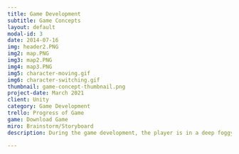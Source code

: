 ```yaml
---
title: Game Development
subtitle: Game Concepts
layout: default
modal-id: 3
date: 2014-07-16
img: header2.PNG
img2: map.PNG
img3: map2.PNG
img4: map3.PNG
img5: character-moving.gif
img6: character-switching.gif
thumbnail: game-concept-thumbnail.png
project-date: March 2021
client: Unity
category: Game Development
trello: Progress of Game
game: Download Game
miro: Brainstorm/Storyboard
description: During the game development, the player is in a deep foggy forest and their objective is to escape before something happens. Here is a concept of how a player can move when in peril by switching with a object but it's tied to the stamina system and once depleted they have to wait until its recharged. The switching mechanic has a certain distance the player can switch with.

---
```

